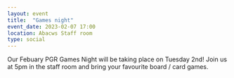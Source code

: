 ```yaml
---
layout: event
title:  "Games night"
event_date: 2023-02-07 17:00
location: Abacws Staff room
type: social
---
```


Our Febuary PGR Games Night will be taking place on Tuesday 2nd! Join us at 5pm in the staff room and bring your favourite board / card games.
